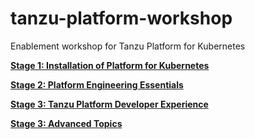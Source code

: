 # tanzu-platform-workshop
Enablement workshop for Tanzu Platform for Kubernetes

[**Stage 1: Installation of Platform for Kubernetes**](Stage-1-Base-Install.md)

[**Stage 2: Platform Engineering Essentials**](Stage-2-Platform-Engineering.md)

[**Stage 3: Tanzu Platform Developer Experience**](Stage-3-Developer-Experience.md)

[**Stage 3: Advanced Topics**](Stage-4-Advanced-Topics.md)